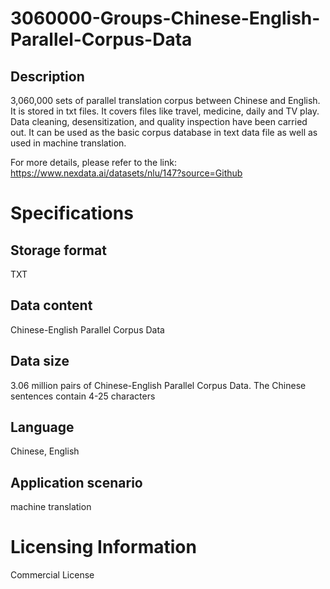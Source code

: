 # 3060000-Groups-Chinese-English-Parallel-Corpus-Data

## Description
3,060,000 sets of parallel translation corpus between Chinese and English. It is stored in txt files. It covers files like travel, medicine, daily and TV play. Data cleaning, desensitization, and quality inspection have been carried out. It can be used as the basic corpus database in text data file as well as used in machine translation.

For more details, please refer to the link: https://www.nexdata.ai/datasets/nlu/147?source=Github


# Specifications
## Storage format
TXT
## Data content
Chinese-English Parallel Corpus Data
## Data size
3.06 million pairs of Chinese-English Parallel Corpus Data. The Chinese sentences contain 4-25 characters
## Language
Chinese, English
## Application scenario
machine translation

# Licensing Information
Commercial License
